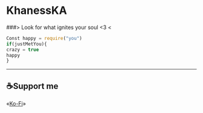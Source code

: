 # KhanessKA
###> Look for what ignites your soul <3 <

``` js
Const happy = require("you")
if(justMetYou){
crazy = true 
happy
}

```


---

## ☕Support me

«[Ko-Fi](https://ko-fi.com/sapygamer)»
